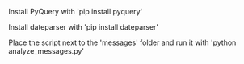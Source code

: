 Install PyQuery with 'pip install pyquery'

Install dateparser with 'pip install dateparser'

Place the script next to the 'messages' folder and run it with 'python analyze_messages.py'
